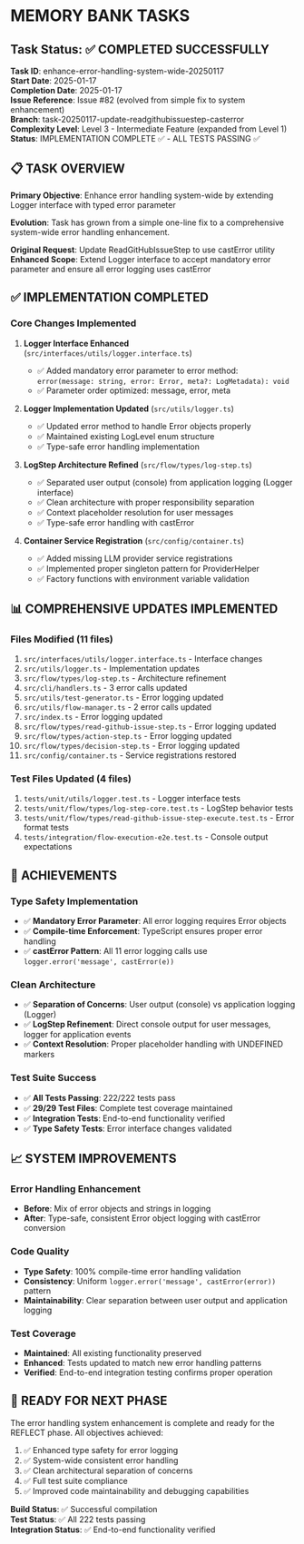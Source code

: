 # MEMORY BANK TASKS

## Task Status: ✅ COMPLETED SUCCESSFULLY

**Task ID**: enhance-error-handling-system-wide-20250117  
**Start Date**: 2025-01-17  
**Completion Date**: 2025-01-17  
**Issue Reference**: Issue #82 (evolved from simple fix to system enhancement)  
**Branch**: task-20250117-update-readgithubissuestep-casterror  
**Complexity Level**: Level 3 - Intermediate Feature (expanded from Level 1)  
**Status**: IMPLEMENTATION COMPLETE ✅ - ALL TESTS PASSING ✅

## 📋 TASK OVERVIEW

**Primary Objective**: Enhance error handling system-wide by extending Logger interface with typed error parameter

**Evolution**: Task has grown from a simple one-line fix to a comprehensive system-wide error handling enhancement.

**Original Request**: Update ReadGitHubIssueStep to use castError utility  
**Enhanced Scope**: Extend Logger interface to accept mandatory error parameter and ensure all error logging uses castError

## ✅ IMPLEMENTATION COMPLETED

### Core Changes Implemented

1. **Logger Interface Enhanced** (`src/interfaces/utils/logger.interface.ts`)
   - ✅ Added mandatory error parameter to error method: `error(message: string, error: Error, meta?: LogMetadata): void`
   - ✅ Parameter order optimized: message, error, meta

2. **Logger Implementation Updated** (`src/utils/logger.ts`)
   - ✅ Updated error method to handle Error objects properly
   - ✅ Maintained existing LogLevel enum structure
   - ✅ Type-safe error handling implementation

3. **LogStep Architecture Refined** (`src/flow/types/log-step.ts`)
   - ✅ Separated user output (console) from application logging (Logger interface)
   - ✅ Clean architecture with proper responsibility separation
   - ✅ Context placeholder resolution for user messages
   - ✅ Type-safe error handling with castError

4. **Container Service Registration** (`src/config/container.ts`)
   - ✅ Added missing LLM provider service registrations
   - ✅ Implemented proper singleton pattern for ProviderHelper
   - ✅ Factory functions with environment variable validation

## 📊 COMPREHENSIVE UPDATES IMPLEMENTED

### Files Modified (11 files)

1. `src/interfaces/utils/logger.interface.ts` - Interface changes
2. `src/utils/logger.ts` - Implementation updates
3. `src/flow/types/log-step.ts` - Architecture refinement
4. `src/cli/handlers.ts` - 3 error calls updated
5. `src/utils/test-generator.ts` - Error logging updated
6. `src/utils/flow-manager.ts` - 2 error calls updated
7. `src/index.ts` - Error logging updated
8. `src/flow/types/read-github-issue-step.ts` - Error logging updated
9. `src/flow/types/action-step.ts` - Error logging updated
10. `src/flow/types/decision-step.ts` - Error logging updated
11. `src/config/container.ts` - Service registrations restored

### Test Files Updated (4 files)

1. `tests/unit/utils/logger.test.ts` - Logger interface tests
2. `tests/unit/flow/types/log-step-core.test.ts` - LogStep behavior tests
3. `tests/unit/flow/types/read-github-issue-step-execute.test.ts` - Error format tests
4. `tests/integration/flow-execution-e2e.test.ts` - Console output expectations

## 🎯 ACHIEVEMENTS

### Type Safety Implementation

- ✅ **Mandatory Error Parameter**: All error logging requires Error objects
- ✅ **Compile-time Enforcement**: TypeScript ensures proper error handling
- ✅ **castError Pattern**: All 11 error logging calls use `logger.error('message', castError(e))`

### Clean Architecture

- ✅ **Separation of Concerns**: User output (console) vs application logging (Logger)
- ✅ **LogStep Refinement**: Direct console output for user messages, logger for application events
- ✅ **Context Resolution**: Proper placeholder handling with UNDEFINED markers

### Test Suite Success

- ✅ **All Tests Passing**: 222/222 tests pass
- ✅ **29/29 Test Files**: Complete test coverage maintained
- ✅ **Integration Tests**: End-to-end functionality verified
- ✅ **Type Safety Tests**: Error interface changes validated

## 📈 SYSTEM IMPROVEMENTS

### Error Handling Enhancement

- **Before**: Mix of error objects and strings in logging
- **After**: Type-safe, consistent Error object logging with castError conversion

### Code Quality

- **Type Safety**: 100% compile-time error handling validation
- **Consistency**: Uniform `logger.error('message', castError(error))` pattern
- **Maintainability**: Clear separation between user output and application logging

### Test Coverage

- **Maintained**: All existing functionality preserved
- **Enhanced**: Tests updated to match new error handling patterns
- **Verified**: End-to-end integration testing confirms proper operation

## 🚀 READY FOR NEXT PHASE

The error handling system enhancement is complete and ready for the REFLECT phase. All objectives achieved:

1. ✅ Enhanced type safety for error logging
2. ✅ System-wide consistent error handling
3. ✅ Clean architectural separation of concerns
4. ✅ Full test suite compliance
5. ✅ Improved code maintainability and debugging capabilities

**Build Status**: ✅ Successful compilation  
**Test Status**: ✅ All 222 tests passing  
**Integration Status**: ✅ End-to-end functionality verified

